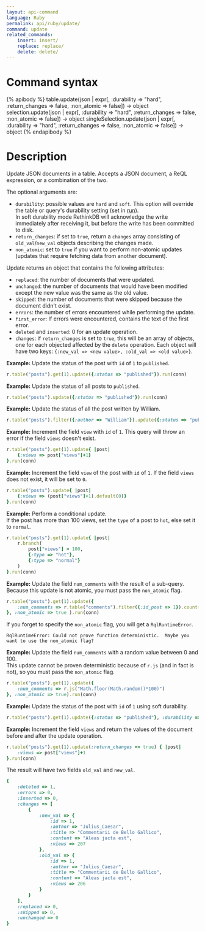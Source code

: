 ```yaml
---
layout: api-command
language: Ruby
permalink: api/ruby/update/
command: update
related_commands:
    insert: insert/
    replace: replace/
    delete: delete/
---
```



# Command syntax #

{% apibody %}
table.update(json | expr[, :durability => "hard", :return_changes => false, :non_atomic => false])
    &rarr; object
selection.update(json | expr[, :durability => "hard", :return_changes => false, :non_atomic => false])
    &rarr; object
singleSelection.update(json | expr[, :durability => "hard", :return_changes => false, :non_atomic => false])
    &rarr; object
{% endapibody %}


# Description #

Update JSON documents in a table. Accepts a JSON document, a ReQL expression, or a
combination of the two.

The optional arguments are:

- `durability`: possible values are `hard` and `soft`. This option will override the
table or query's durability setting (set in [run](/api/ruby/run/)).  
In soft durability mode RethinkDB will acknowledge the write immediately after
receiving it, but before the write has been committed to disk.
- `return_changes`: if set to `true`, return a `changes` array consisting of `old_val`/`new_val` objects describing the changes made.
- `non_atomic`: set to `true` if you want to perform non-atomic updates (updates that
require fetching data from another document).


Update returns an object that contains the following attributes:

- `replaced`: the number of documents that were updated.
- `unchanged`: the number of documents that would have been modified except the new
value was the same as the old value.
- `skipped`: the number of documents that were skipped because the document didn't exist.
- `errors`: the number of errors encountered while performing the update.
- `first_error`: If errors were encountered, contains the text of the first error.
- `deleted` and `inserted`: 0 for an update operation.
- `changes`: if `return_changes` is set to `true`, this will be an array of objects, one for each objected affected by the `delete` operation. Each object will have two keys: `{:new_val => <new value>, :old_val => <old value>}`.


__Example:__ Update the status of the post with `id` of `1` to `published`.

```rb
r.table("posts").get(1).update({:status => "published"}).run(conn)
```

__Example:__ Update the status of all posts to `published`.

```rb
r.table("posts").update({:status => "published"}).run(conn)
```

__Example:__ Update the status of all the post written by William.

```rb
r.table("posts").filter({:author => "William"}).update({:status => "published"}).run(conn)
```


__Example:__ Increment the field `view` with `id` of `1`.
This query will throw an error if the field `views` doesn't exist.

```rb
r.table("posts").get(1).update{ |post|
    {:views => post["views"]+1}
}.run(conn)
```

__Example:__ Increment the field `view` of the post with `id` of `1`.
If the field `views` does not exist, it will be set to `0`.

```rb
r.table("posts").update{ |post|
    {:views => (post["views"]+1).default(0)}
}.run(conn)
```

__Example:__ Perform a conditional update.  
If the post has more than 100 views, set the `type` of a post to `hot`, else set it to `normal`.

```rb
r.table("posts").get(1).update{ |post|
    r.branch(
        post["views"] > 100,
        {:type => "hot"},
        {:type => "normal"}
    )
}.run(conn)
```

__Example:__ Update the field `num_comments` with the result of a sub-query. Because
this update is not atomic, you must pass the `non_atomic` flag.

```rb
r.table("posts").get(1).update({
    :num_comments => r.table("comments").filter({:id_post => 1}).count()
}, :non_atomic => true ).run(conn)
```

If you forget to specify the `non_atomic` flag, you will get a `RqlRuntimeError`.

```
RqlRuntimeError: Could not prove function deterministic.  Maybe you want to use the non_atomic flag? 
```

__Example:__ Update the field `num_comments` with a random value between 0 and 100.  
This update cannot be proven deterministic because of `r.js` (and in fact is not), so you
must pass the `non_atomic` flag.

```rb
r.table("posts").get(1).update({
    :num_comments => r.js("Math.floor(Math.random()*100)")
}, :non_atomic => true).run(conn)
```

__Example:__ Update the status of the post with `id` of `1` using soft durability.

```rb
r.table("posts").get(1).update({:status => "published"}, :durability => "soft").run(conn)
```

__Example:__ Increment the field `views` and return the values of the document before
and after the update operation.

```rb
r.table("posts").get(1).update(:return_changes => true) { |post|
    :views => post["views"]+1
}.run(conn)
```

The result will have two fields `old_val` and `new_val`.

```rb
{
    :deleted => 1,
    :errors => 0,
    :inserted => 0,
    :changes => [
        {
            :new_val => {
                :id => 1,
                :author => "Julius_Caesar",
                :title => "Commentarii de Bello Gallico",
                :content => "Aleas jacta est",
                :views => 207
            },
            :old_val => {
                :id => 1,
                :author => "Julius_Caesar",
                :title => "Commentarii de Bello Gallico",
                :content => "Aleas jacta est",
                :views => 206
            }
        }
    ],
    :replaced => 0,
    :skipped => 0,
    :unchanged => 0
}
```


